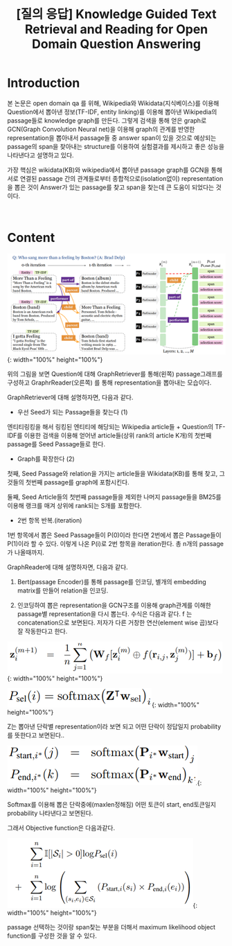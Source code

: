 ﻿---
title:  "[질의 응답] Knowledge Guided Text Retrieval and Reading for Open Domain Question Answering"
excerpt: "Knowledge Guided Text Retrieval and Reading for Open Domain Question Answering  논문 소개"
toc: true
toc_sticky: true
header:
  teaser: /assets/images/logo.jpg

categories:
  - Question Answering
tags:
  - Question Answering
  - Open domain Question Answering
  - Knowledge graph
  - Knowledge base
  - Wikipeda, Wikidata
last_modified_at: 2021-02-21T08:06:00-05:00
---
# Introduction

본 논문은 open domain qa 를 위해, Wikipedia와 Wikidata(지식베이스)를 이용해 Question에서 뽑아낸 정보(TF-IDF, entity linking)를 이용해 뽑아낸 Wikipedia의 passage들로 knowledge graph를 만든다. 그렇게 검색을 통해 얻은 graph로 GCN(Graph Convolution Neural net)을 이용해 graph의 관계를 반영한 representation을 뽑아내서 passage들 중 answer span이 있을 것으로 예상되는 passage의 span을 찾아내는  structure를 이용하여 실험결과를 제시하고 좋은 성능을 나타낸다고 설명하고 있다.

가장 핵심은 wikidata(KB)와 wikipedia에서 뽑아낸 passage graph를 GCN을 통해 서로 연결된 passage 간의 관계들로부터 종합적으로(isolation없이) representation을 뽑은 것이 Answer가 있는 passage를 찾고 span을 찾는데 큰 도움이 되었다는 것이다.


<br>


# Content

![png](/images/q1i1.PNG "그림1"){: width="100%" height="100%"}  

위의 그림을 보면 Question에 대해 GraphRetriever를 통해(왼쪽) passage그래프를 구성하고 GraphrReader(오른쪽) 를 통해 representation을 뽑아내는 모습이다.

GraphRetriever에 대해 설명하자면, 다음과 같다.

- 우선 Seed가 되는 Passage들을 찾는다 (1)

엔티티링킹을 해서 링킹된 엔티티에 해당되는 Wikipedia article들 + Question의 TF-IDF를 이용한 검색을 이용해 얻어낸 article들(상위 rank의 article K개)의 첫번째 passage를 Seed Passage들로 한다.

- Graph를 확장한다 (2)

첫째, Seed Passage와 relation을 가지는 article들을 Wikidata(KB)를 통해 찾고, 그것들의 첫번째 passage를 graph에 포함시킨다.

둘째, Seed Article들의 첫번째 passage들을 제외한 나머지 passage들을 BM25를 이용해 랭크를 매겨 상위에 rank되는 S개를 포함한다.

- 2번 항목 반복.(iteration)

1번 항목에서 뽑은 Seed Passage들이 P(0)이라 한다면 2번에서 뽑은 Passage들이 P(1)이라 할 수 있다. 이렇게 나온 P(i)로 2번 항목을 iteration한다. 총 n개의 passage가 나올때까지.

GraphReader에 대해 설명하자면, 다음과 같다.

1. Bert(passage Encoder)를 통해 passage를 인코딩, 별개의 embedding matrix를 만들어 relation을 인코딩.

2. 인코딩하여 뽑은 representation을 GCN구조를 이용해 graph관계를 이해한 passage별 representation을 다시 뽑는다. 수식은 다음과 같다.  f 는 concatenation으로 보면된다. 저자가 다른 거창한 연산(element wise 곱)보다 잘 작동한다고 한다.

![png](/images/q1i2.PNG "그림1"){: width="100%" height="100%"}  

![png](/images/q1i3.PNG "그림1"){: width="100%" height="100%"}  

Z는 뽑아낸 단락별 representation이라 보면 되고 어떤 단락이 정답일지 probability를 뜻한다고 보면된다..

![png](/images/q1i4.PNG "그림1"){: width="100%" height="100%"}  

Softmax를 이용해 뽑은 단락중에(maxlen정해짐) 어떤 토큰이 start, end토큰일지 probability 나타낸다고 보면된다.

그래서 Objective function은 다음과같다.

![png](/images/q1i5.PNG "그림1"){: width="100%" height="100%"}  

passage 선택하는 것이랑 span찾는 부분을 더해서 maximum likelihood object function를 구성한 것을 알 수 있다.


